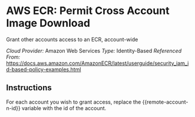 # AWS ECR: Permit Cross Account Image Download
Grant other accounts access to an ECR, account-wide

*Cloud Provider:* Amazon Web Services
*Type:* Identity-Based
*Referenced From:* https://docs.aws.amazon.com/AmazonECR/latest/userguide/security_iam_id-based-policy-examples.html

## Instructions
For each account you wish to grant access, replace the {{remote-account-n-id}} variable with the id of the account.
